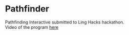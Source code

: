 # Pathfinder

Pathfinding Interactive submitted to Ling Hacks hackathon. <br />
Video of the program [here](https://youtu.be/IaGZvvsmqM0)
